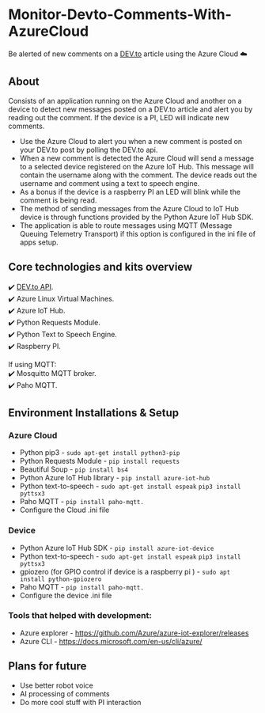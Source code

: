 # Monitor-Devto-Comments-With-AzureCloud
Be alerted of new comments on a [DEV.to](https://dev.to) article using the Azure Cloud ☁️

## About
Consists of an application running on the Azure Cloud and another on a device to detect new messages posted on a DEV.to article and alert you by reading out the comment. If the device is a PI, LED will indicate new comments.

- Use the Azure Cloud to alert you when a new comment is posted on your DEV.to post by polling the DEV.to api.
- When a new comment is detected the Azure Cloud will send a message to a selected device registered on the Azure IoT Hub. This message will contain the username along with the comment. The device reads out the username and comment using a text to speech engine.
- As a bonus if the device is a raspberry PI an LED will blink while the comment is being read.
- The method of sending messages from the Azure Cloud to IoT Hub device is through functions provided by the Python Azure IoT Hub SDK. 
- The application is able to route messages using MQTT (Message Queuing Telemetry Transport) if this option is configured in the ini file of apps setup.

## Core technologies and kits overview
✔️ [DEV.to API](https://developers.forem.com/api).  
✔️ Azure Linux Virtual Machines.  
✔️ Azure IoT Hub.  
✔️ Python Requests Module.  
✔️ Python Text to Speech Engine.  
✔️ Raspberry PI.  

If using MQTT:  
✔️ Mosquitto MQTT broker.    
✔️ Paho MQTT.  

## Environment Installations & Setup

### Azure Cloud
- Python pip3 - `sudo apt-get install python3-pip` 
- Python Requests Module - `pip install requests`
- Beautiful Soup - `pip install bs4`
- Python Azure IoT Hub library - `pip install azure-iot-hub`
- Python text-to-speech - `sudo apt-get install espeak` `pip3 install pyttsx3`
- Paho MQTT - `pip install paho-mqtt.`
- Configure the Cloud .ini file

### Device 
- Python Azure IoT Hub SDK - `pip install azure-iot-device`
- Python text-to-speech - `sudo apt-get install espeak` `pip3 install pyttsx3`
- gpiozero (for GPIO control if device is a raspberry pi ) - `sudo apt install python-gpiozero`
- Paho MQTT - `pip install paho-mqtt.`
- Configure the device .ini file

### Tools that helped with development:
- Azure explorer - https://github.com/Azure/azure-iot-explorer/releases
- Azure CLI - https://docs.microsoft.com/en-us/cli/azure/


## Plans for future
- Use better robot voice
- AI processing of comments
- Do more cool stuff with PI interaction
